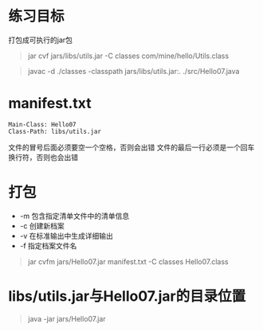 练习目标
========
打包成可执行的jar包

> jar cvf jars/libs/utils.jar -C classes com/mine/hello/Utils.class

> javac -d ./classes -classpath jars/libs/utils.jar:. ./src/Hello07.java

manifest.txt
============
```
Main-Class: Hello07 
Class-Path: libs/utils.jar
```

文件的冒号后面必须要空一个空格，否则会出错
文件的最后一行必须是一个回车换行符，否则也会出错

打包
====
+ -m  包含指定清单文件中的清单信息
+ -c  创建新档案
+ -v  在标准输出中生成详细输出
+ -f  指定档案文件名

> jar cvfm jars/Hello07.jar manifest.txt -C classes Hello07.class

libs/utils.jar与Hello07.jar的目录位置
=====================================
> java -jar jars/Hello07.jar
